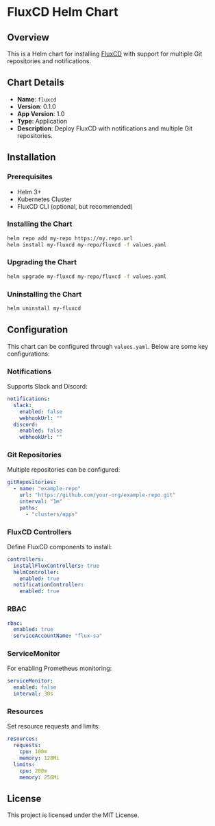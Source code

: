 # FluxCD Helm Chart

## Overview

This is a Helm chart for installing [FluxCD](https://fluxcd.io/) with support for multiple Git repositories and notifications.

## Chart Details

- **Name**: `fluxcd`
- **Version**: 0.1.0
- **App Version**: 1.0
- **Type**: Application
- **Description**: Deploy FluxCD with notifications and multiple Git repositories.

## Installation

### Prerequisites

- Helm 3+
- Kubernetes Cluster
- FluxCD CLI (optional, but recommended)

### Installing the Chart

```sh
helm repo add my-repo https://my.repo.url
helm install my-fluxcd my-repo/fluxcd -f values.yaml
```

### Upgrading the Chart

```sh
helm upgrade my-fluxcd my-repo/fluxcd -f values.yaml
```

### Uninstalling the Chart

```sh
helm uninstall my-fluxcd
```

## Configuration

This chart can be configured through `values.yaml`. Below are some key configurations:

### Notifications

Supports Slack and Discord:

```yaml
notifications:
  slack:
    enabled: false
    webhookUrl: ""
  discord:
    enabled: false
    webhookUrl: ""
```

### Git Repositories

Multiple repositories can be configured:

```yaml
gitRepositories:
  - name: "example-repo"
    url: "https://github.com/your-org/example-repo.git"
    interval: "1m"
    paths:
      - "clusters/apps"
```

### FluxCD Controllers

Define FluxCD components to install:

```yaml
controllers:
  installFluxControllers: true
  helmController:
    enabled: true
  notificationController:
    enabled: true
```

### RBAC

```yaml
rbac:
  enabled: true
  serviceAccountName: "flux-sa"
```

### ServiceMonitor

For enabling Prometheus monitoring:

```yaml
serviceMonitor:
  enabled: false
  interval: 30s
```

### Resources

Set resource requests and limits:

```yaml
resources:
  requests:
    cpu: 100m
    memory: 128Mi
  limits:
    cpu: 200m
    memory: 256Mi
```

## License

This project is licensed under the MIT License.
